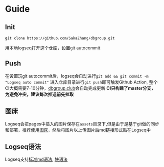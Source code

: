 # Guide
## Init
`git clone https://github.com/SakaZhang/dbgroup.git`

用本地logseq打开这个仓库，设置git autocommit
## Push
在设置玩git autocommit后，logseq会自动进行`git add && git commit -m "Logseq auto commit"`
进入仓库目录进行`git push`即可触发Github Action, 整个CI大概需要7-10分钟，[dbgroup.club](https://dbgroup.club)会自动完成更新
**CI只构建了master分支，为避免冲突，建议每次推送前先拉取**

## 图床
Logseq会把pages中插入的图片保存在`assets`目录下,但是由于是基于git做的同步和部署，推荐使用[图床](https://www.imgurl.org/)，然后将图片以上传图片后md链接形式贴在Logseq中

## Logseq语法
Logseq支持[标准md语法](https://zhuanlan.zhihu.com/p/450086994), [块语法](https://zhuanlan.zhihu.com/p/450069864)
